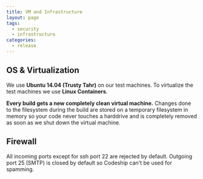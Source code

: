 ```yaml
---
title: VM and Infrastructure
layout: page
tags:
  - security
  - infrastructure
categories:
  - release
---
```

## OS & Virtualization
We use **Ubuntu 14.04 (Trusty Tahr)** on our test machines. To virtualize the test machines we use **Linux Containers**.

**Every build gets a new completely clean virtual machine.** Changes done to the filesystem during the build are stored on a temporary filesystem in memory so your code never touches a harddrive and is completely removed as soon as we shut down the virtual machine.

## Firewall
All incoming ports except for ssh port 22 are rejected by default. Outgoing port 25 (SMTP) is closed by default so Codeship can't be used for spamming.
